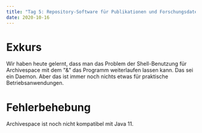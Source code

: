 ```yaml
---
title: "Tag 5: Repository-Software für Publikationen und Forschungsdaten"
date: 2020-10-16
---
```


# Exkurs
Wir haben heute gelernt, dass man das Problem der Shell-Benutzung für Archivespace mit dem "&" das Programm weiterlaufen lassen kann. Das sei ein Daemon. Aber das ist immer noch nichts etwas für praktische Betriebsanwendungen. 

# Fehlerbehebung
Archivespace ist noch nicht kompatibel mit Java 11. 
